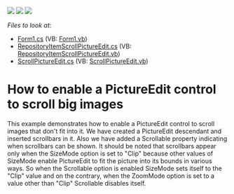 <!-- default badges list -->
![](https://img.shields.io/endpoint?url=https://codecentral.devexpress.com/api/v1/VersionRange/128620835/10.1.5%2B)
[![](https://img.shields.io/badge/Open_in_DevExpress_Support_Center-FF7200?style=flat-square&logo=DevExpress&logoColor=white)](https://supportcenter.devexpress.com/ticket/details/E2446)
[![](https://img.shields.io/badge/📖_How_to_use_DevExpress_Examples-e9f6fc?style=flat-square)](https://docs.devexpress.com/GeneralInformation/403183)
<!-- default badges end -->
<!-- default file list -->
*Files to look at*:

* [Form1.cs](./CS/ScrollPictureEdit/Form1.cs) (VB: [Form1.vb](./VB/ScrollPictureEdit/Form1.vb))
* [RepositoryItemScrollPictureEdit.cs](./CS/ScrollPictureEdit/RepositoryItemScrollPictureEdit.cs) (VB: [RepositoryItemScrollPictureEdit.vb](./VB/ScrollPictureEdit/RepositoryItemScrollPictureEdit.vb))
* [ScrollPictureEdit.cs](./CS/ScrollPictureEdit/ScrollPictureEdit.cs) (VB: [ScrollPictureEdit.vb](./VB/ScrollPictureEdit/ScrollPictureEdit.vb))
<!-- default file list end -->
# How to enable a PictureEdit control to scroll big images


<p>This example demonstrates how to enable a PictureEdit control to scroll images that don't fit into it. We have created a PictureEdit descendant and inserted scrollbars in it. Also we have added a Scrollable property indicating when scrollbars can be shown. It should be noted that scrollbars appear only when the SizeMode option is set to "Clip" because other values of SizeMode enable PictureEdit to fit the picture into its bounds in various ways. So when the Scrollable option is enabled SizeMode sets itself to the "Clip" value and on the contrary, when the ZoomMode option is set to a value other than "Clip" Scrollable disables itself.</p>

<br/>


